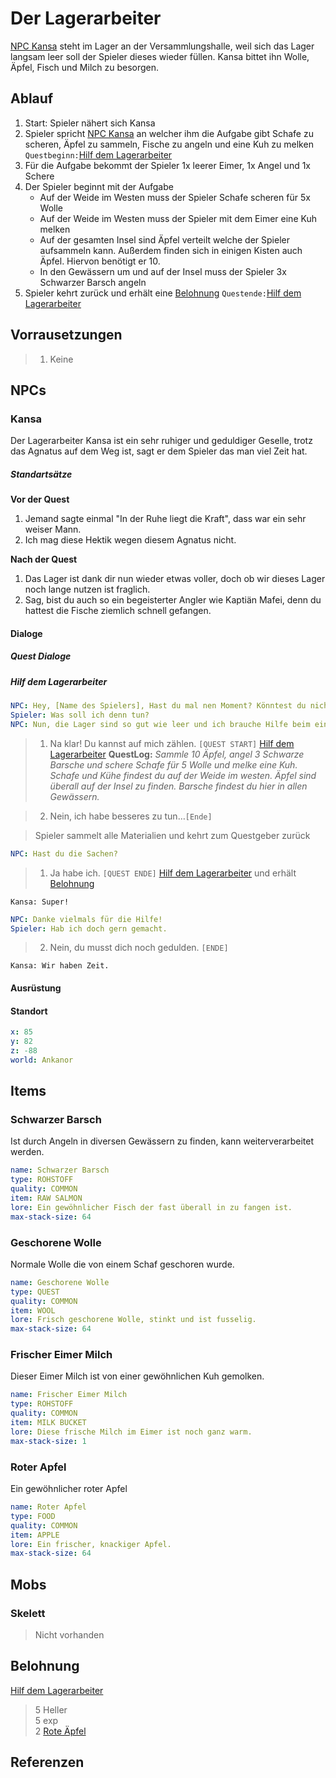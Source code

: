 # Der Lagerarbeiter

[NPC Kansa](#Kansa) steht im Lager an der Versammlungshalle, weil sich das Lager langsam leer soll der Spieler dieses wieder füllen. Kansa bittet ihn Wolle, Äpfel, Fisch und Milch zu besorgen.

## Ablauf

1. Start: Spieler nähert sich Kansa
2. Spieler spricht [NPC Kansa](#Kansa) an welcher ihm die Aufgabe gibt Schafe zu scheren, Äpfel zu sammeln, Fische zu angeln und eine Kuh zu melken `Questbeginn:`[Hilf dem Lagerarbeiter](#hilf-dem-lagerarbeiter)
3. Für die Aufgabe bekommt der Spieler 1x leerer Eimer, 1x Angel und 1x Schere
4. Der Spieler beginnt mit der Aufgabe
    * Auf der Weide im Westen muss der Spieler Schafe scheren für 5x Wolle
    * Auf der Weide im Westen muss der Spieler mit dem Eimer eine Kuh melken
    * Auf der gesamten Insel sind Äpfel verteilt welche der Spieler aufsammeln kann. Außerdem finden sich in einigen Kisten auch Äpfel. Hiervon benötigt er 10.
    * In den Gewässern um und auf der Insel muss der Spieler 3x Schwarzer Barsch angeln
5. Spieler kehrt zurück und erhält eine [Belohnung](#Belohnung) `Questende:`[Hilf dem Lagerarbeiter](#hilf-dem-lagerarbeiter)

## Vorrausetzungen

> 1. Keine

## NPCs

### Kansa

Der Lagerarbeiter Kansa ist ein sehr ruhiger und geduldiger Geselle, trotz das Agnatus auf dem Weg ist, sagt er dem Spieler das man viel Zeit hat.

##### Standartsätze

**Vor der Quest**  
1. Jemand sagte einmal "In der Ruhe liegt die Kraft", dass war ein sehr weiser Mann.  
2. Ich mag diese Hektik wegen diesem Agnatus nicht.

**Nach der Quest**  
1. Das Lager ist dank dir nun wieder etwas voller, doch ob wir dieses Lager noch lange nutzen ist fraglich.  
2. Sag, bist du auch so ein begeisterter Angler wie Kaptiän Mafei, denn du hattest die Fische ziemlich schnell gefangen.
    
#### Dialoge

##### Quest Dialoge

##### Hilf dem Lagerarbeiter

```yml
NPC: Hey, [Name des Spielers], Hast du mal nen Moment? Könntest du nicht zufällig etwas für mich erledigen?
Spieler: Was soll ich denn tun?
NPC: Nun, die Lager sind so gut wie leer und ich brauche Hilfe beim einholen der Rohstoffe. Könntest du für mich die Schafe im westen scheren und eine Kuh melken? Außerdem brauche ich noch ein paar Schwarze Barsche und Äpfel.
```
> 1. Na klar! Du kannst auf mich zählen.
`[QUEST START]` [Hilf dem Lagerarbeiter](#hilf-dem-lagerarbeiter)
**QuestLog:** *Sammle 10 Äpfel, angel 3 Schwarze Barsche und schere Schafe für 5 Wolle und melke eine Kuh. Schafe und Kühe findest du auf der Weide im westen. Äpfel sind überall auf der Insel zu finden. Barsche findest du hier in allen Gewässern.*

> 2. Nein, ich habe besseres zu tun…`[Ende]`

> Spieler sammelt alle Materialien und kehrt zum Questgeber zurück

```yml
NPC: Hast du die Sachen?
```
> 1. Ja habe ich. `[QUEST ENDE]` [Hilf dem Lagerarbeiter](#hilf-dem-lagerarbeiter) und erhält [Belohnung](#Belohnung)

`Kansa: Super!`

```yml
NPC: Danke vielmals für die Hilfe!
Spieler: Hab ich doch gern gemacht.
```

> 2. Nein, du musst dich noch gedulden. `[ENDE]`

`Kansa: Wir haben Zeit.`


#### Ausrüstung

#### Standort

```yml
x: 85
y: 82
z: -88
world: Ankanor
```

## Items

### Schwarzer Barsch

Ist durch Angeln in diversen Gewässern zu finden, kann weiterverarbeitet werden.

```yml
name: Schwarzer Barsch
type: ROHSTOFF
quality: COMMON
item: RAW SALMON
lore: Ein gewöhnlicher Fisch der fast überall in zu fangen ist.
max-stack-size: 64
```

### Geschorene Wolle

Normale Wolle die von einem Schaf geschoren wurde.

```yml
name: Geschorene Wolle
type: QUEST
quality: COMMON
item: WOOL
lore: Frisch geschorene Wolle, stinkt und ist fusselig.
max-stack-size: 64
```

### Frischer Eimer Milch

Dieser Eimer Milch ist von einer gewöhnlichen Kuh gemolken.

```yml
name: Frischer Eimer Milch
type: ROHSTOFF
quality: COMMON
item: MILK BUCKET
lore: Diese frische Milch im Eimer ist noch ganz warm.
max-stack-size: 1
```

### Roter Apfel

Ein gewöhnlicher roter Apfel

```yml
name: Roter Apfel
type: FOOD
quality: COMMON
item: APPLE
lore: Ein frischer, knackiger Apfel.
max-stack-size: 64
```

## Mobs

### Skelett

> Nicht vorhanden

## Belohnung

[Hilf dem Lagerarbeiter](#hilf-dem-lagerarbeiter) 
> 5 Heller  
> 5 exp  
> 2 [Rote Äpfel](#Roter-Apfel)



## Referenzen

